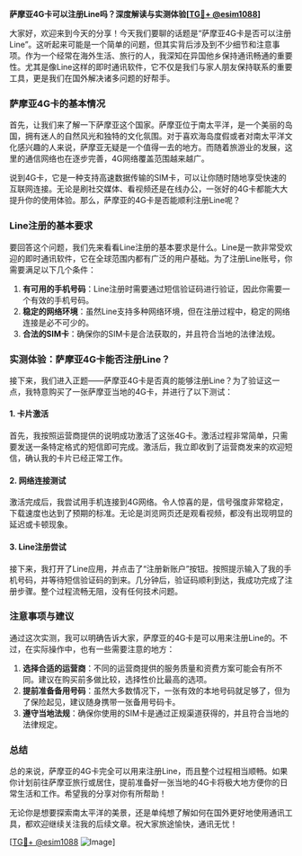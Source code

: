 **萨摩亚4G卡可以注册Line吗？深度解读与实测体验[[TG💪+ @esim1088](https://t.me/s/esim1088)]**

大家好，欢迎来到今天的分享！今天我们要聊的话题是“萨摩亚4G卡是否可以注册Line”。这听起来可能是一个简单的问题，但其实背后涉及到不少细节和注意事项。作为一个经常在海外生活、旅行的人，我深知在异国他乡保持通讯畅通的重要性。尤其是像Line这样的即时通讯软件，它不仅是我们与家人朋友保持联系的重要工具，更是我们在国外解决诸多问题的好帮手。

### 萨摩亚4G卡的基本情况

首先，让我们来了解一下萨摩亚这个国家。萨摩亚位于南太平洋，是一个美丽的岛国，拥有迷人的自然风光和独特的文化氛围。对于喜欢海岛度假或者对南太平洋文化感兴趣的人来说，萨摩亚无疑是一个值得一去的地方。而随着旅游业的发展，这里的通信网络也在逐步完善，4G网络覆盖范围越来越广。

说到4G卡，它是一种支持高速数据传输的SIM卡，可以让你随时随地享受快速的互联网连接。无论是刷社交媒体、看视频还是在线办公，一张好的4G卡都能大大提升你的使用体验。那么，萨摩亚的4G卡是否能顺利注册Line呢？

### Line注册的基本要求

要回答这个问题，我们先来看看Line注册的基本要求是什么。Line是一款非常受欢迎的即时通讯软件，它在全球范围内都有广泛的用户基础。为了注册Line账号，你需要满足以下几个条件：

1. **有可用的手机号码**：Line注册时需要通过短信验证码进行验证，因此你需要一个有效的手机号码。
2. **稳定的网络环境**：虽然Line支持多种网络环境，但在注册过程中，稳定的网络连接是必不可少的。
3. **合法的SIM卡**：确保你的SIM卡是合法获取的，并且符合当地的法律法规。

### 实测体验：萨摩亚4G卡能否注册Line？

接下来，我们进入正题——萨摩亚4G卡是否真的能够注册Line？为了验证这一点，我特意购买了一张萨摩亚当地的4G卡，并进行了以下测试：

#### 1. 卡片激活
首先，我按照运营商提供的说明成功激活了这张4G卡。激活过程非常简单，只需要发送一条特定格式的短信即可完成。激活后，我立即收到了运营商发来的欢迎短信，确认我的卡片已经正常工作。

#### 2. 网络连接测试
激活完成后，我尝试用手机连接到4G网络。令人惊喜的是，信号强度非常稳定，下载速度也达到了预期的标准。无论是浏览网页还是观看视频，都没有出现明显的延迟或卡顿现象。

#### 3. Line注册尝试
接下来，我打开了Line应用，并点击了“注册新账户”按钮。按照提示输入了我的手机号码，并等待短信验证码的到来。几分钟后，验证码顺利到达，我成功完成了注册步骤。整个过程流畅无阻，没有任何技术问题。

### 注意事项与建议

通过这次实测，我可以明确告诉大家，萨摩亚的4G卡是可以用来注册Line的。不过，在实际操作中，也有一些需要注意的地方：

1. **选择合适的运营商**：不同的运营商提供的服务质量和资费方案可能会有所不同。建议在购买前多做比较，选择性价比最高的选项。
2. **提前准备备用号码**：虽然大多数情况下，一张有效的本地号码就足够了，但为了保险起见，建议随身携带一张备用号码卡。
3. **遵守当地法规**：确保你使用的SIM卡是通过正规渠道获得的，并且符合当地的法律规定。

### 总结

总的来说，萨摩亚的4G卡完全可以用来注册Line，而且整个过程相当顺畅。如果你计划前往萨摩亚旅行或居住，提前准备好一张当地的4G卡将极大地方便你的日常生活和工作。希望我的分享对你有所帮助！

无论你是想要探索南太平洋的美景，还是单纯想了解如何在国外更好地使用通讯工具，都欢迎继续关注我的后续文章。祝大家旅途愉快，通讯无忧！

[[TG💪+ @esim1088](https://t.me/s/esim1088) ![Image](https://i.postimg.cc/4NQfJmqS/Snipaste-2025-05-13-00-14-12.png)]